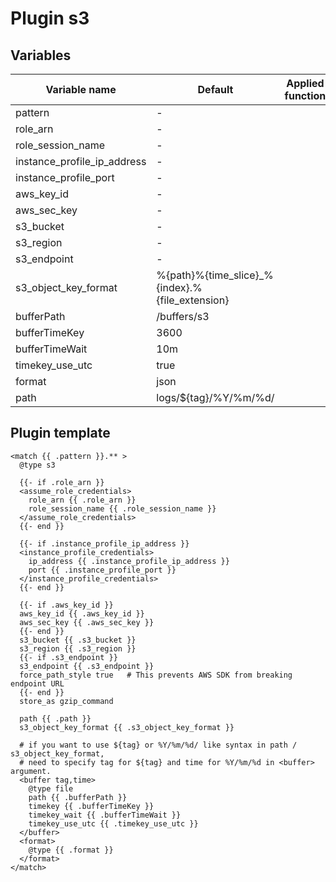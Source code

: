 # Plugin s3
## Variables
| Variable name | Default | Applied function |
|---|---|---|
| pattern | - |  |
| role_arn | - |  |
| role_session_name | - |  |
| instance_profile_ip_address | - |  |
| instance_profile_port | - |  |
| aws_key_id | - |  |
| aws_sec_key | - |  |
| s3_bucket | - |  |
| s3_region | - |  |
| s3_endpoint | - |  |
| s3_object_key_format | %{path}%{time_slice}_%{index}.%{file_extension} |  |
| bufferPath | /buffers/s3 |  |
| bufferTimeKey | 3600 |  |
| bufferTimeWait | 10m |  |
| timekey_use_utc | true |  |
| format | json |  |
| path | logs/${tag}/%Y/%m/%d/ |  |
## Plugin template
```
<match {{ .pattern }}.** >
  @type s3

  {{- if .role_arn }}
  <assume_role_credentials>
    role_arn {{ .role_arn }}
    role_session_name {{ .role_session_name }}
  </assume_role_credentials>
  {{- end }}

  {{- if .instance_profile_ip_address }}
  <instance_profile_credentials>
    ip_address {{ .instance_profile_ip_address }}
    port {{ .instance_profile_port }}
  </instance_profile_credentials>
  {{- end }}

  {{- if .aws_key_id }}
  aws_key_id {{ .aws_key_id }}
  aws_sec_key {{ .aws_sec_key }}
  {{- end }}
  s3_bucket {{ .s3_bucket }}
  s3_region {{ .s3_region }}
  {{- if .s3_endpoint }}
  s3_endpoint {{ .s3_endpoint }}
  force_path_style true   # This prevents AWS SDK from breaking endpoint URL
  {{- end }}
  store_as gzip_command

  path {{ .path }}
  s3_object_key_format {{ .s3_object_key_format }}

  # if you want to use ${tag} or %Y/%m/%d/ like syntax in path / s3_object_key_format,
  # need to specify tag for ${tag} and time for %Y/%m/%d in <buffer> argument.
  <buffer tag,time>
    @type file
    path {{ .bufferPath }}
    timekey {{ .bufferTimeKey }}
    timekey_wait {{ .bufferTimeWait }}
    timekey_use_utc {{ .timekey_use_utc }}
  </buffer>
  <format>
    @type {{ .format }}
  </format>
</match>
```
